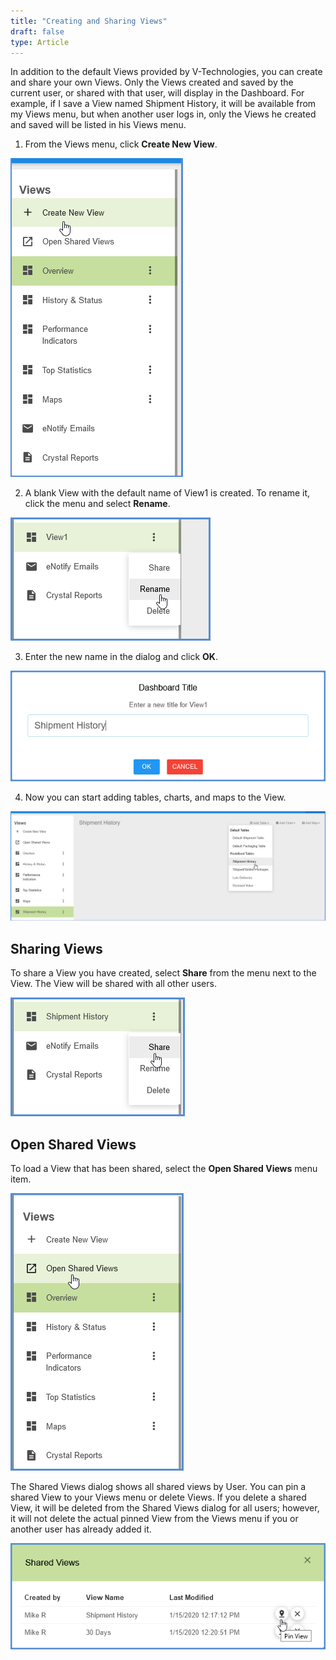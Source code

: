 ```yaml
---
title: "Creating and Sharing Views"
draft: false
type: Article
---
```


In addition to the default Views provided by V-Technologies, you can create and share your own Views. Only the Views created and saved by the current user, or shared with that user, will display in the Dashboard. For example, if I save a View named Shipment History, it will be available from my Views menu, but when another user logs in, only the Views he created and saved will be listed in his Views menu.

1. From the Views menu, click **Create New View**.

![](assets/images/dashboard-views-menu-1-e1652273598192.png)

2. A blank View with the default name of View1 is created. To rename it, click the menu and select **Rename**.

![](assets/images/dashboard-rename-view1.png)

3. Enter the new name in the dialog and click **OK**.

![](assets/images/dashboard-rename-view.png)

4. Now you can start adding tables, charts, and maps to the View.

![](assets/images/dashboard-createnewview-1-e1652273679215.png)


## Sharing Views


To share a View you have created, select **Share** from the menu next to the View. The View will be shared with all other users.

![](assets/images/dashboard-share-view-1.png)

## Open Shared Views


To load a View that has been shared, select the **Open Shared Views** menu item.

![](assets/images/dashboard-openshared.png)

The Shared Views dialog shows all shared views by User. You can pin a shared View to your Views menu or delete Views. If you delete a shared View, it will be deleted from the Shared Views dialog for all users; however, it will not delete the actual pinned View from the Views menu if you or another user has already added it.

![](assets/images/dashboard-pin-shared.png)

 

 

